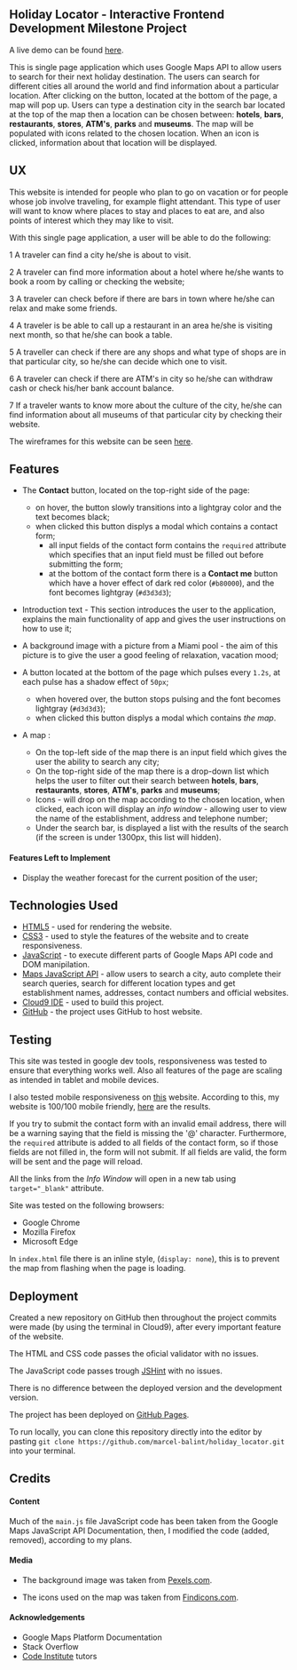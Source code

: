 ## Holiday Locator - Interactive Frontend Development Milestone Project

A live demo can be found [here](https://marcel-balint.github.io/holiday_locator/).
 
 This is single page application which uses Google Maps API to allow users to search for their next holiday destination.
 The users can search for different cities all around the world and find
 information about a particular location. After clicking on the button, located at the bottom of the page,
 a map will pop up. Users can type a destination city in the search bar located at the top of the map then a location can be chosen
 between: **hotels**, **bars**, **restaurants**, **stores**, **ATM's**, **parks** and **museums**. The map will be populated with icons
 related to the chosen location. When an icon is clicked, information about that location will be displayed.


## UX

This website is intended for people who plan to go on vacation or for people whose job involve traveling,
for example flight attendant. This type of user will want to know where places to stay and places to eat are,
and also points of interest which they may like to visit.

With this single page application, a user will be able to do the following:

1 A traveler can find a city he/she is about to visit.

2 A traveler can find more information about a hotel where he/she wants to book a room by calling or checking the website; 

3 A traveler can check before if there are bars in town where he/she can relax and make some friends.

4 A traveler is be able to call up a restaurant in an area he/she is visiting next month, so that he/she can book a table.

5 A traveller can check if there are any shops and what type of shops are in that particular city, so he/she can decide which one to 
visit.

6 A traveler can check if there are ATM's in city so he/she can withdraw cash or check his/her bank account balance.

7 If a traveler wants to know more about the culture of the city, he/she can find information about all museums of that particular city by checking their website.

The wireframes for this website can be seen [here](https://github.com/marcel-balint/holiday_locator/tree/master/assets/wireframes).

## Features

- The **Contact** button, located on the top-right side of the page:
   -  on hover, the button slowly transitions into a lightgray color and the text becomes black;
   -  when clicked this button displys a modal which contains a contact form;
       - all input fields of the contact form contains the ```required``` attribute which specifies that an input field must be filled out before submitting the form;
       - at the bottom of the contact form there is a **Contact  me** button which have a hover effect of dark red color (```#b80000```), and the font becomes lightgray (```#d3d3d3```);
       
- Introduction text - This section introduces the user to the application, explains the main functionality of app and gives the user instructions on how to use it;
- A background image with a picture from a Miami pool - the aim of this picture is to give the user a good feeling of relaxation, vacation mood;  
- A button located at the bottom of the page which pulses every ```1.2s```, at each pulse has a shadow effect of ``50px``;
   - when hovered over, the button stops pulsing and the font becomes lightgray (```#d3d3d3```);
   - when clicked this button displys a modal which contains _the map_.
- A map :
   - On the top-left side of the map there is an input field which gives the user the ability to search any city;
   - On the top-right side of the map there is a drop-down list which helps the user to filter out their search between **hotels**, **bars**, **restaurants**, **stores**, **ATM's**, **parks** and **museums**;
   - Icons - will drop on the map according to the chosen location, when clicked, each icon will display an _info window_ - allowing user to view the name of the establishment, address and telephone number;
   - Under the search bar, is displayed a list with the results of the search (if the screen is under 1300px, this list will hidden).

#### Features Left to Implement
* Display the weather forecast for the current position of the user;

## Technologies Used


* [HTML5](https://en.wikipedia.org/wiki/HTML) - used for rendering the website.
* [CSS3](https://en.wikipedia.org/wiki/Cascading_Style_Sheets) - used to style the features of the website and to create responsiveness.
* [JavaScript](https://www.javascript.com/)  - to execute different parts of Google Maps API code and DOM manipilation.
* [Maps JavaScript API](https://cloud.google.com/maps-platform/) - allow users to search a city, auto complete their search queries, search for different location types and get establishment names, addresses, contact numbers and official websites.
* [Cloud9 IDE](https://aws.amazon.com/cloud9/) - used to build this project.
* [GitHub](https://github.com/) - the project uses GitHub to host website.


## Testing
This site was tested in google dev tools, responsiveness was tested to ensure that everything works well. 
Also all features of the page are scaling as intended in tablet and mobile devices.

I also tested mobile responsiveness on [this](https://varvy.com/mobile/) website. According to this, my website is 100/100 mobile friendly, [here](https://github.com/marcel-balint/holiday_locator/blob/master/assets/responsiveness/mobile_friendly.png) are the results.

If you try to submit the contact form with an invalid email address, there will be a warning saying that the field is missing the '@' character.
Furthermore, the ```required``` attribute is added to all fields of the contact form, so if those fields are not filled in,
the form will not submit. If all fields are valid, the form will be sent and the page will reload.

All the links from the *Info Window* will open in a new tab using ```target="_blank"``` attribute.

Site was tested on the following browsers:

* Google Chrome
* Mozilla Firefox
* Microsoft Edge

In ```index.html``` file there is an inline style, (```display: none```), this is to prevent the map from flashing when the page is loading.
## Deployment

Created a new repository on GitHub then throughout the project commits were made (by using the terminal in Cloud9), after every important feature of the website.

The HTML and CSS code passes the oficial validator with no issues.

The JavaScript code passes trough [JSHint](https://jshint.com/) with no issues.

There is no difference between the deployed version and the development version.

The project has been deployed on [GitHub Pages](https://marcel-balint.github.io/holiday_locator/).

To run locally, you can clone this repository directly into the editor by pasting
```git clone https://github.com/marcel-balint/holiday_locator.git``` into your terminal.


## Credits
#### Content
Much of the ```main.js``` file  JavaScript code has been taken from the Google Maps JavaScript API Documentation,
then, I modified the code (added, removed), according to my plans.


#### Media

* The background image was taken from [Pexels.com](https://www.pexels.com/).
 
* The icons used on the map was taken from [Findicons.com](https://findicons.com/).
 

#### Acknowledgements

* Google Maps Platform Documentation
* Stack Overflow
* [Code Institute](https://codeinstitute.net/) tutors


